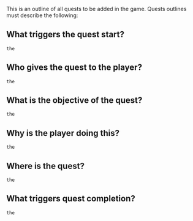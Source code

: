 

This is an outline of all quests to be added in the game.
Quests outlines must describe the following:
## What triggers the quest start? 
	the
## Who gives the quest to the player? 
	the
## What is the objective of the quest? 
	the
## Why is the player doing this? 
	the

## Where is the quest? 
	the

## What triggers quest completion? 
	the

